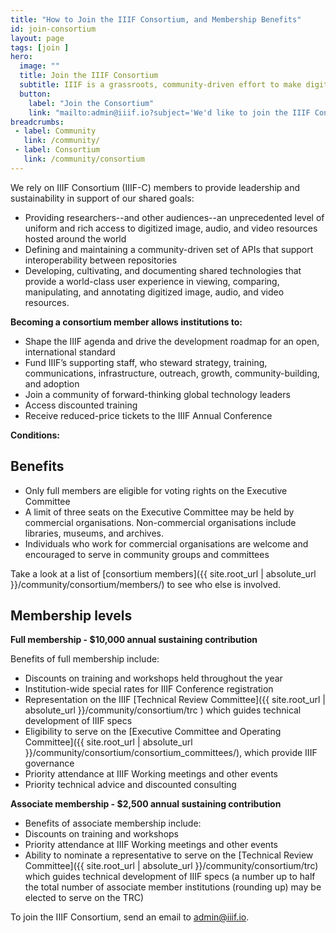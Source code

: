 ```yaml
---
title: "How to Join the IIIF Consortium, and Membership Benefits"
id: join-consortium
layout: page
tags: [join ]
hero:
  image: ""
  title: Join the IIIF Consortium
  subtitle: IIIF is a grassroots, community-driven effort to make digital image and audio/visual resource delivery more effective and sustainable for institutions and end users.
  button:
    label: "Join the Consortium"
    link: "mailto:admin@iiif.io?subject='We'd like to join the IIIF Consortium"
breadcrumbs:
 - label: Community
   link: /community/
 - label: Consortium
   link: /community/consortium
---
```


We rely on IIIF Consortium (IIIF-C) members to provide leadership and sustainability in support of our shared goals:

*   Providing researchers--and other audiences--an unprecedented level of uniform and rich access to digitized image, audio, and video resources hosted around the world
*   Defining and maintaining a community-driven set of APIs that support interoperability between repositories
*   Developing, cultivating, and documenting shared technologies that provide a world-class user experience in viewing, comparing, manipulating, and annotating digitized image, audio, and video resources.

**Becoming a consortium member allows institutions to:**



*   Shape the IIIF agenda and drive the development roadmap for an open, international standard
*   Fund IIIF’s supporting staff, who steward strategy, training, communications, infrastructure, outreach, growth, community-building, and adoption
*   Join a community of forward-thinking global technology leaders
*   Access discounted training
*   Receive reduced-price tickets to the IIIF Annual Conference

**Conditions:**

## Benefits

*   Only full members are eligible for voting rights on the Executive Committee
*   A limit of three seats on the Executive Committee may be held by commercial organisations. Non-commercial organisations include libraries, museums, and archives.
*   Individuals who work for commercial organisations are welcome and encouraged to serve in community groups and committees

Take a look at a list of [consortium members]({{ site.root_url | absolute_url }}/community/consortium/members/) to see who else is involved.

## Membership levels

**Full membership - $10,000 annual sustaining contribution**

Benefits of full membership include:

*   Discounts on training and workshops held throughout the year
*   Institution-wide special rates for IIIF Conference registration
*   Representation on the IIIF [Technical Review Committee]({{ site.root_url | absolute_url }}/community/consortium/trc ) which guides technical development of IIIF specs
*   Eligibility to serve on the [Executive Committee and Operating Committee]({{ site.root_url | absolute_url }}/community/consortium/consortium_committees/), which provide IIIF governance
*   Priority attendance at IIIF Working meetings and other events
*   Priority technical advice and discounted consulting

**Associate membership - $2,500 annual sustaining contribution**



*   Benefits of associate membership include:
*   Discounts on training and workshops
*   Priority attendance at IIIF Working meetings and other events
*   Ability to nominate a representative to serve on the [Technical Review Committee]({{ site.root_url | absolute_url }}/community/consortium/trc) which guides technical development of IIIF specs (a number up to half the total number of associate member institutions (rounding up) may be elected to serve on the TRC)

To join the IIIF Consortium, send an email to [admin@iiif.io](mailto:admin@iiif.io).
